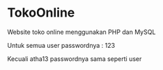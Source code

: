 # TokoOnline
Website toko online menggunakan PHP dan MySQL

Untuk semua user passwordnya : 123

Kecuali atha13 passwordnya sama seperti user
